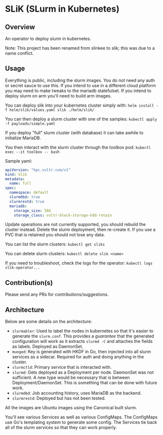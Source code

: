 # SLiK (SLurm in Kubernetes)

## Overview
An operator to deploy slurm in kubernetes.

Note: This project has been renamed from slinkee to slik; this was due to a name conflict.

## Usage
Everything is public, including the slurm images. You do not need any auth or secret sauce to use this. If you intend to use in a different cloud platform you may need to make tweaks to the mariadb statefulset. If you intend to deploy slurm on arm you'll need to build arm images.

You can deploy slik into your kubernetes cluster simply with: `helm install -f helm/slik/values.yaml slik ./helm/slik/`

You can then deploy a slurm cluster with one of the samples: `kubectl apply -f payloads/simple.yaml`

If you deploy "full" slurm cluster (with database) it can take awhile to initialize MariaDB.

You then interact with the slurm cluster through the toolbox pod: `kubectl exec --it toolbox -- bash`

Sample yaml:

```yaml
apiVersion: "hpc.vultr.com/v1"
kind: Slik
metadata:
  name: full
spec:
  namespace: default
  slurmdbd: true
  slurmrestd: true
  mariadb:
    storage_size: 50G
    storage_class: vultr-block-storage-hdd-retain
```

Update operations are not currently supported, you should rebuild the cluster instead. Delete the slurm deployment, then re-create it. If you use a PVC that is retained you should not lose any data.

You can list the slurm clusters: `kubectl get sliks`

You can delete slurm clusters: `kubectl delete slik <name>`

If you need to troubleshoot, check the logs for the operator: `kubectl logs slik-operator...`

## Contribution(s)
Please send any PRs for contributions/suggestions.

## Architecture
Below are some details on the architecture:
- `slurmabler`: Used to label the nodes in kubernetes so that it's easier to generate the `slurm.conf`. This provides a _guarantee_ that the generated configuration will work as it extracts `slurmd -C` and attaches the fields as labels. Deployed as DaemonSet.
- `munged`: Key is generated with HKDF in Go, then injected into all slurm services as a sidecar. Required for auth and doing anything in the cluster.
- `slurmctld`: Primary service that is interacted with.
- `slurmd`: Gets deployed as a Deployment per node. DaemonSet was not sufficient. A new type would be necessary that is between Deployment/DaemonSet. This is something that can be done with future work.
- `slurmdbd`: Job accounting history, uses MariaDB as the backend.
- `slurmrestd`: Deployed but has not been tested.

All the images are Ubuntu images using the Canonical built slurm.

You'll see various Services as well as various ConfigMaps. The ConfigMaps use Go's templating system to generate some config. The Services tie back all of the slurm services so that they can work properly.